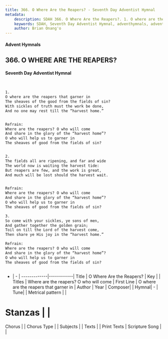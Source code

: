 ```yaml
---
title: 366. O Where Are the Reapers? - Seventh Day Adventist Hymnal
metadata:
    description: SDAH 366. O Where Are the Reapers?. 1. O where are the reapers that garner in The sheaves of the good from the fields of sin? With sickles of truth must the work be done, And no one may rest till the “harvest home.” 
    keywords: SDAH, Seventh Day Adventist Hymnal, adventhymnals, advent hymnals, O Where Are the Reapers?, O where are the reapers that garner in ,Where are the reapers? O who will come
    author: Brian Onang'o
---
```


#### Advent Hymnals
## 366. O WHERE ARE THE REAPERS?
#### Seventh Day Adventist Hymnal

```txt


1.
O where are the reapers that garner in
The sheaves of the good from the fields of sin?
With sickles of truth must the work be done,
And no one may rest till the “harvest home.”


Refrain:
Where are the reapers? O who will come
And share in the glory of the “harvest home”?
O who will help us to garner in
The sheaves of good from the fields of sin?


2.
The fields all are ripening, and far and wide
The world now is waiting the harvest tide:
But reapers are few, and the work is great,
And much will be lost should the harvest wait.


Refrain:
Where are the reapers? O who will come
And share in the glory of the “harvest home”?
O who will help us to garner in
The sheaves of good from the fields of sin?

3.
So come with your sickles, ye sons of men,
And gather together the golden grain;
Toil on till the Lord of the harvest come,
Then share ye His joy in the “harvest home.”

Refrain:
Where are the reapers? O who will come
And share in the glory of the “harvest home”?
O who will help us to garner in
The sheaves of good from the fields of sin?



```

- |   -  |
-------------|------------|
Title | O Where Are the Reapers? |
Key |  |
Titles | Where are the reapers? O who will come |
First Line | O where are the reapers that garner in |
Author | 
Year | 
Composer|  |
Hymnal|  - |
Tune|  |
Metrical pattern | |
# Stanzas |  |
Chorus |  |
Chorus Type |  |
Subjects |  |
Texts |  |
Print Texts | 
Scripture Song |  |
  
